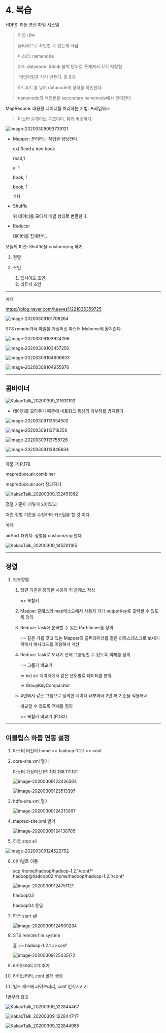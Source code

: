 # 4. 복습

HDFS: 하둡 분산 파일 시스템

> 하둡 내부
>
> 물리적으로 확인할 수 있는게 아님
>
> 마스터: namenode
>
> 3개: datanode. 64mb 블럭 단위로 쪼게져서 각각 저장함
>
> ​		백업파일을 각각 만든다. 총 6개
>
> 하트비트를 날려 datanode의 상태를 확인한다.
>
> namenode의 백업본을 secondary namenode에서 관리한다

MapReduce: 대용량 데이터를 처리하는 기법. 프레임워크

> 마스터 슬레이브 구조이다. 위와 비슷하다.

![image-20200309093739121](images/image-20200309093739121.png)

- Mapper: 분리하는 작업을 담당한다.

  ex) Read a boo.book

  read,1 

  a, 1

  book, 1

  book, 1
  
  1111

- Shuffle

  위 데이터를 모아서 배열 형태로 변환한다.

- Reducer

  데이터를 집계한다. 



오늘의 미션: Shuffle을 customizing 하기. 

1. 정렬

2. 조인

   1. 맵사이드 조인
   2. 리듀서 조인

---

예제

https://blog.naver.com/heaves1/221835359725

![image-20200309101708264](images/image-20200309101708264.png)

STS remote가서 파일을 가상머신 마스터 Myhome에 옮겨준다.



![image-20200309103924266](images/image-20200309103924266.png)



![image-20200309103457256](images/image-20200309103457256.png)

![image-20200309104606603](images/image-20200309104606603.png)

![image-20200309104955876](images/image-20200309104955876.png)



---

## 콤바이너

![KakaoTalk_20200309_111631192](images/KakaoTalk_20200309_111631192.jpg)

- 데이커를 모아주기 때문에 네트워크 통신의 과부하를 방지한다.

![image-20200309113654502](images/image-20200309113654502.png)

![image-20200309113719250](images/image-20200309113719250.png)



![image-20200309113758726](images/image-20200309113758726.png)

![image-20200309113846684](images/image-20200309113846684.png)

---

하둡 책 P.178 

mapreduce.air.combiner

mapreduce.air.sort 참고하기

![KakaoTalk_20200309_132451982](images/KakaoTalk_20200309_132451982.jpg)

정렬 기준이 저렇게 되어있고 

저런 정렬 기준을 수정하며 커스텀을 할 것 이다.

예제

airSort 패키지: 정렬을 customizing 한다.



![KakaoTalk_20200309_145201185](images/KakaoTalk_20200309_145201185-1583733217933.jpg)

---

## 정렬

1. 보조정렬

   1. 정렬 기준을 정의한 사용자 키 클래스 작성

      => 복합키

   2. Mapper 클래스의 map메소드에서 사용자 키가 outputKey로 출력될 수 있도록 정의

   3. Reduce Task에 분배할 수 있는 Partitioner를 정의

      => 같은 키를 갖고 있는 Mapper의 출력데이터를 같은 리듀스테스크로 보내기 위해서 해시코드를 이용해서 계산

   4. Reduce Task로 보내기 전에 그룹핑할 수 있도록 객체를 정의

      => 그룹키 비교기

      => ex) air 데이터에서 같은 년도별로 데이터를 분류

      => GroupKeyComparator

   5. 4번에서 같은 그룹으로 정의한 데이터 내부에서 2번 째 기준을 적용해서

      비교할 수 있도록 객체를 정의

      => 복합키 비교기 (P.182)







---

## 이클립스 하둡 연동 설정

1. 마스터 머신의 home >> hadoop-1.2.1 >> conf

2. core-site.xml 열기

   마스터 가상머신 IP: 192.168.111.131

   ![image-20200309123426504](images/image-20200309123426504.png)

   ![image-20200309123513397](images/image-20200309123513397.png)

3. hdfs-site.xml 열기

   ![image-20200309124313067](images/image-20200309124313067.png)

4. mapred-site.xml 열기

   ![image-20200309124138705](images/image-20200309124138705.png)

5.  하둡 stop all

   ![image-20200309124522792](images/image-20200309124522792.png)

6. 터미널로 이동

   scp /home/hadoop/hadoop-1.2.1/conf/* hadoop@hadoop02:/home/hadoop/hadoop-1.2.1/conf/

   ![image-20200309124751121](images/image-20200309124751121.png)

   hadoop03

   hadoop04 동일

7. 하둡 start all

   ![image-20200309124900234](images/image-20200309124900234.png)

8. STS remote file system

   홈 >> hadoop-1.2.1 >>conf

   ![image-20200309125035172](images/image-20200309125035172.png)

9. 라이브러리 2개 추가

10. 라이브러리, conf 폴더 생성

11. 빌드 패스에 라이브러리, conf  인식시키기

    

1번부터 참고

![KakaoTalk_20200309_122844467](images/KakaoTalk_20200309_122844467.jpg)

![KakaoTalk_20200309_122844747](images/KakaoTalk_20200309_122844747-1583733274832.jpg)

![KakaoTalk_20200309_122844985](images/KakaoTalk_20200309_122844985-1583733278263.jpg)

